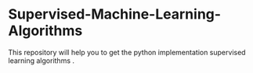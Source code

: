 # Supervised-Machine-Learning-Algorithms
This repository will help you to get the python implementation supervised learning algorithms .
